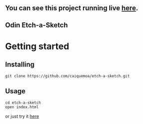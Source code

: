## You can see this project running live [here](https://caiquemoa.github.io/etch-a-sketch/).

## Odin Etch-a-Sketch

# Getting started

## Installing

```
git clone https://github.com/caiquemoa/etch-a-sketch.git
```

## Usage

```
cd etch-a-sketch
open index.html
```

or just try it [here](https://caiquemoa.github.io/etch-a-sketch/)
